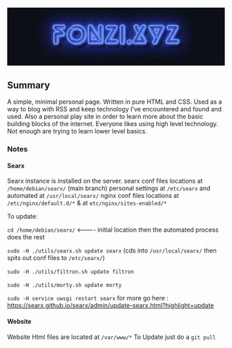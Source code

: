 <p align="center">
  <a href="https://fonzi.xyz"><img src="fonzi.gif"/></a>
</p>

## Summary

A simple, minimal personal page. Written in pure HTML and CSS. Used as a way to blog with RSS and keep technology I've encountered and found and used.
Also a personal play site in order to learn more about the basic building blocks of the internet. Everyone likes using high level technology. Not enough
are trying to learn lower level basics.  


### Notes
#### Searx
Searx instance is installed on the server. 
searx conf files locations at `/home/debian/searx/` (main branch) personal settings at `/etc/searx` and automated at `/usr/local/searx/`
nginx conf files locations at `/etc/nginx/default.d/*` & at `etc/nginx/sites-enabled/*`

To update:

`cd /home/debian/searx/` <---- initial location then the automated process does the rest

`sudo -H ./utils/searx.sh update searx` (cds into `/usr/local/searx/` then spits out conf files to `/etc/searx/`)

`sudo -H ./utils/filtron.sh update filtron`

`sudo -H ./utils/morty.sh update morty`

`sudo -H service uwsgi restart searx`
for more go here : https://searx.github.io/searx/admin/update-searx.html?highlight=update


#### Website
Website Html files are located at `/var/www/*`
To Update just do a `git pull`